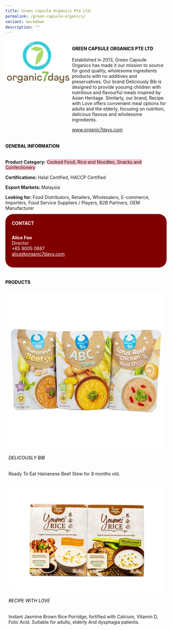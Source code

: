 ```yaml
---
title: Green Capsule Organics Pte Ltd
permalink: /green-capsule-organics/
variant: markdown
description: ""
---
```

<div class="flex-paragraph">
	<div style="display: flex; flex-wrap: wrap;" class="flex-container">
		<div style="flex: 1 1 40%; display: block;" class="card sgds">
			<img src="/images/Green%20Capsule%20Organics/green_capsule_organics_logo.png">
		</div>
		<div style="flex: 1 1 58%; display: block; margin-left: 3px" class="card-sgds">
			<h4 style="text-transform: uppercase; color: black;"><b>Green Capsule Organics Pte Ltd</b></h4>
			<p>Established in 2013, Green Capsule Organics has made it our mission to source for good quality, wholesome ingredients products with no additives and preservatives. Our brand Deliciously Bib is designed to provide yooumg children with nutritious and flavourful meals inspired by Asian Heritage. Similarly, our brand, Recipe with Love offers convenient meal options for adults and the elderly, focusing on nutrition, delicious flavous and wholesome ingredients.</p>
			<p><a target="_blank" href="https://www.organic7days.com">www.organic7days.com</a></p>
		</div>
	</div>
</div>

<h4 style="text-transform: uppercase; color: black;">
	<b>General Information</b>
</h4>
<div style="display: flex; flex-wrap: wrap;" class="flex-container">
	<div style="flex: 1 1 65%; display: block; align-self: stretch" class="card sgds">
		<div class="flex-paragraph">
			<p>
				<b>Product Category: </b>
				<span style="background-color: pink; border-radius: 10px;">Cooked Food, Rice and Noodles, Snacks and Confectionery</span>
			</p>
			<p>
				<b>Certifications: </b>Halal Certified, HACCP Certified
			</p>
			<p>
				<b>Export Markets: </b>Malaysia
			</p>
			<p style="margin-bottom: 10px;">
				<b>Looking for: </b>Food Distributors, Retailers, Wholesalers, E-commerce, Importers, Food Service Suppliers / Players, B2B Partners, OEM Manufacturer
			</p>
		</div>
	</div>
	<div style="flex: 1 1 35%; padding: 10px; display: block; background-color: maroon; border-radius: 25px; align-self: center;" class="card sgds">
		<h4 style="color: white; margin-top: 10px; margin-left: 10px;">CONTACT</h4>
		<div class="flex-paragraph">
			<p style="padding: 10px; color: white;">
				<b>Alice Foo</b>
				<br>Director<br>+65 9005 0887<br>
				<a style="color: white;" href="mailto:alice@organic7days.com">alice@organic7days.com</a>
			</p>
		</div>
	</div>
</div>
<br>
<h4 style="text-transform: uppercase; color: black;">
	<b>Products</b>
</h4>
<div style="display: flex; flex-wrap: wrap;">
	<div style="flex: 1 1 47%; margin: 10px; display: block;" class="card sgds">
		<div style="display: block;" class="flex-image">
			<img src="/images/Green%20Capsule%20Organics/green_capsule_organics_product_01.jpg">
		</div>
		<div class="flex-paragraph">
			<h6 style="text-transform: uppercase; color: black;">Delicously Bib</h6>
			<p>Ready To Eat Hainanese Beef Stew for 8 months old.</p>
		</div>
	</div>
	<div style="flex: 1 1 47%; margin: 10px; display: block;" class="card sgds">
		<div style="display: block;" class="flex-image">
			<img src="/images/Green%20Capsule%20Organics/green_capsule_organics_product_02.jpg">
		</div>
		<div class="flex-paragraph">
			<h6 style="text-transform: uppercase; color: black;">Recipe With Love</h6>
			<p>Instant Jasmine Brown Rice Porridge, fortified with Calcium, Vitamin D, Folic Acid. Suitable for adults, elderly And dysphagia patients.</p>
		</div>
	</div>
</div>